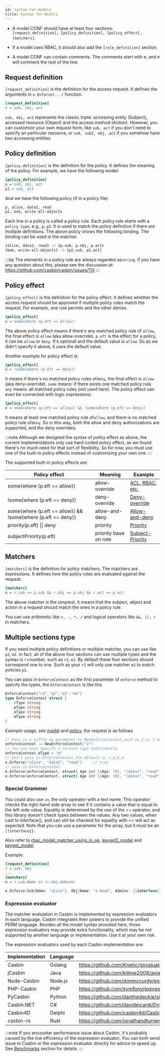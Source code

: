 ```yaml
---
id: syntax-for-models
title: Syntax for Models
---
```


- A model CONF should have at least four sections: ``[request_definition], [policy_definition], [policy_effect], [matchers]``.

- If a model uses RBAC, it should also add the ``[role_definition]`` section.

- A model CONF can contain comments. The comments start with ``#``, and ``#`` will comment the rest of the line.

## Request definition

``[request_definition]`` is the definition for the access request. It defines the arguments in ``e.Enforce(...)`` function.

```ini
[request_definition]
r = sub, obj, act
```

``sub, obj, act`` represents the classic triple: accessing entity (Subject), accessed resource (Object) and the access method (Action). However, you can customize your own request form, like ``sub, act`` if you don't need to specify an particular resource, or ``sub, sub2, obj, act`` if you somehow have two accessing entities.

## Policy definition

``[policy_definition]`` is the definition for the policy. It defines the meaning of the policy. For example, we have the following model:

```ini
[policy_definition]
p = sub, obj, act
p2 = sub, act
```

And we have the following policy (if in a policy file)

```bash
p, alice, data1, read
p2, bob, write-all-objects
```

Each line in a policy is called a policy rule. Each policy rule starts with a ``policy type``, e.g., `p`, `p2`. It is used to match the policy definition if there are multiple definitions. The above policy shows the following binding. The binding can be used in the matcher.

```bash
(alice, data1, read) -> (p.sub, p.obj, p.act)
(bob, write-all-objects) -> (p2.sub, p2.act)
```

:::tip
The elements in a policy rule are always regarded as``string``. If you have any question about this, please see the discussion at: https://github.com/casbin/casbin/issues/113
:::

## Policy effect

``[policy_effect]`` is the definition for the policy effect. It defines whether the access request should be approved if multiple policy rules match the request. For example, one rule permits and the other denies.
    
```ini
[policy_effect]
e = some(where (p.eft == allow))
```

The above policy effect means if there's any matched policy rule of ``allow``, the final effect is ``allow`` (aka allow-override). ``p.eft`` is the effect for a policy, it can be ``allow`` or ``deny``. It's optional and the default value is ``allow``. So as we didn't specify it above, it uses the default value.

Another example for policy effect is:

```ini
[policy_effect]
e = !some(where (p.eft == deny))
```

It means if there's no matched policy rules of``deny``, the final effect is ``allow`` (aka deny-override). ``some`` means: if there exists one matched policy rule. ``any`` means: all matched policy rules (not used here). The policy effect can even be connected with logic expressions:

```ini
[policy_effect]
e = some(where (p.eft == allow)) && !some(where (p.eft == deny))
```

It means at least one matched policy rule of``allow``, and there is no matched policy rule of``deny``. So in this way, both the allow and deny authorizations are supported, and the deny overrides.

:::note
Although we designed the syntax of policy effect as above, the current implementations only use hard-coded policy effect, as we found there's no much need for that sort of flexibility. So for now, you must use one of the built-in policy effects instead of customizing your own one.
:::

The supported built-in policy effects are:

Policy effect | Meaning | Example
----|------|----
some(where (p.eft == allow)) | allow-override | [ACL, RBAC, etc.](/docs/supported-models#examples)
!some(where (p.eft == deny)) | deny-override | [Deny-override](/docs/supported-models#examples)
some(where (p.eft == allow)) && !some(where (p.eft == deny)) | allow-and-deny | [Allow-and-deny](/docs/supported-models#examples)
priority(p.eft) &#124;&#124; deny | priority | [Priority](/docs/supported-models#examples)
subjectPriority(p.eft) | priority base on role | [Subject-Priority](/docs/supported-models#examples) 

## Matchers

``[matchers]`` is the definition for policy matchers. The matchers are expressions. It defines how the policy rules are evaluated against the request.

```ini
[matchers]
m = r.sub == p.sub && r.obj == p.obj && r.act == p.act
```

The above matcher is the simplest, it means that the subject, object and action in a request should match the ones in a policy rule.

You can use arithmetic like ``+, -, *, /`` and logical operators like ``&&, ||, !`` in matchers.

## Multiple sections type

If you need multiple policy definitions or multiple matcher, you can use like ``p2``, ``m2``. In fact, all of the above four sections can use multiple types and the syntax is ``r``+number, such as ``r2``, ``e2``. By default these four sections should correspond one to one. Such as your ``r2`` will only use matcher ``m2`` to match policies ``p2``.  

You can pass in ``EnforceContext`` as the first parameter of ``enforce`` method to specify the types, the ``EnforceContext`` is like this

``````go
EnforceContext{"r2","p2","e2","m2"}
type EnforceContext struct {
	rType string
	pType string
	eType string
	mType string
}
``````

Example usage, see [model](https://github.com/casbin/casbin/blob/master/examples/multiple_policy_definitions_model.conf) and [policy](https://github.com/casbin/casbin/blob/master/examples/multiple_policy_definitions_policy.csv), the request is as follows

``````go
// Pass in a suffix as parameter to NewEnforceContext,such as 2 or 3 and it will create r2,p2,etc..
enforceContext := NewEnforceContext("2")
// You can also specify a certain type individually
enforceContext.eType = "e"
// Don't pass in EnforceContext,the default is r,p,e,m
e.Enforce("alice", "data2", "read")		// true
// pass in EnforceContext
e.Enforce(enforceContext, struct{ Age int }{Age: 70}, "/data1", "read")		//false
e.Enforce(enforceContext, struct{ Age int }{Age: 30}, "/data1", "read")		//true
``````

### Special Grammer

You could also use ``in``, the only operator with a text name. This operator checks the right-hand side array to see if it contains a value that is equal to the left-side value. Equality is determined by the use of the == operator, and this library doesn't check types between the values. Any two values, when cast to interface{}, and can still be checked for equality with == will act as expected. Note that you can use a parameter for the array, but it must be an ``[]interface{}``.

Also refer to [rbac_model_matcher_using_in_op](https://github.com/casbin/casbin/blob/277c1a2b85698272f764d71a94d2595a8d425915/examples/rbac_model_matcher_using_in_op.conf), [keyget2_model](https://github.com/casbin/casbin/blob/277c1a2b85698272f764d71a94d2595a8d425915/examples/keyget2_model.conf) and [keyget_model](https://github.com/casbin/casbin/blob/277c1a2b85698272f764d71a94d2595a8d425915/examples/keyget_model.conf)

Example:
```ini
[request_definition]
r = sub, obj
...
[matchers]
m = r.sub.Name in (r.obj.Admins)
```

```go
e.Enforce(Sub{Name: "alice"}, Obj{Name: "a book", Admins: []interface{}{"alice", "bob"}})
```

### Expression evaluator

The matcher evaluation in Casbin is implemented by expression evaluators in each language. Casbin integrates their powers to provide the unified PERM language. Besides all the model syntax provided here, those expression evaluators may provide extra functionality, which may be not supported by another language or implementation. Use it at your own risk.

The expression evaluators used by each Casbin implementation are:

Implementation | Language | Expression evaluator
----|----|----
Casbin | Golang | https://github.com/Knetic/govaluate
jCasbin | Java | https://github.com/killme2008/aviator
Node-Casbin | Node.js | https://github.com/donmccurdy/expression-eval
PHP-Casbin | PHP | https://github.com/symfony/expression-language
PyCasbin | Python | https://github.com/danthedeckie/simpleeval
Casbin.NET | C# | https://github.com/davideicardi/DynamicExpresso
Casbin4D | Delphi | https://github.com/casbin4d/Casbin4D/tree/master/SourceCode/Common/Third%20Party/TExpressionParser
casbin-rs | Rust | https://github.com/jonathandturner/rhai

:::note
If you encounter performance issue about Casbin, it's probably caused by the low efficiency of the expression evaluator. You can both send issue to Casbin or the expression evaluator directly for advice to speed up. See [Benchmarks](/docs/benchmark) section for details.
:::	
